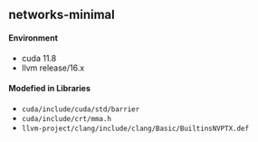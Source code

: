 ## networks-minimal

#### Environment

- cuda 11.8
- llvm release/16.x

#### Modefied in Libraries

- ```cuda/include/cuda/std/barrier```
- ```cuda/include/crt/mma.h```
- ```llvm-project/clang/include/clang/Basic/BuiltinsNVPTX.def```